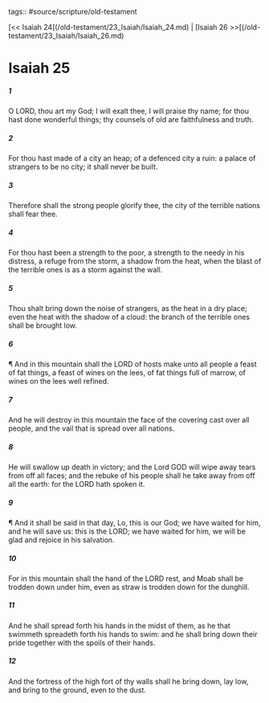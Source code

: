 tags:: #source/scripture/old-testament

[<< Isaiah 24[(/old-testament/23_Isaiah/Isaiah_24.md) | [Isaiah 26 >>[(/old-testament/23_Isaiah/Isaiah_26.md)

# Isaiah 25

##### 1

O LORD, thou art my God; I will exalt thee, I will praise thy name; for thou hast done wonderful things; thy counsels of old are faithfulness and truth.

##### 2

For thou hast made of a city an heap; of a defenced city a ruin: a palace of strangers to be no city; it shall never be built.

##### 3

Therefore shall the strong people glorify thee, the city of the terrible nations shall fear thee.

##### 4

For thou hast been a strength to the poor, a strength to the needy in his distress, a refuge from the storm, a shadow from the heat, when the blast of the terrible ones is as a storm against the wall.

##### 5

Thou shalt bring down the noise of strangers, as the heat in a dry place; even the heat with the shadow of a cloud: the branch of the terrible ones shall be brought low.

##### 6

¶ And in this mountain shall the LORD of hosts make unto all people a feast of fat things, a feast of wines on the lees, of fat things full of marrow, of wines on the lees well refined.

##### 7

And he will destroy in this mountain the face of the covering cast over all people, and the vail that is spread over all nations.

##### 8

He will swallow up death in victory; and the Lord GOD will wipe away tears from off all faces; and the rebuke of his people shall he take away from off all the earth: for the LORD hath spoken it.

##### 9

¶ And it shall be said in that day, Lo, this is our God; we have waited for him, and he will save us: this is the LORD; we have waited for him, we will be glad and rejoice in his salvation.

##### 10

For in this mountain shall the hand of the LORD rest, and Moab shall be trodden down under him, even as straw is trodden down for the dunghill.

##### 11

And he shall spread forth his hands in the midst of them, as he that swimmeth spreadeth forth his hands to swim: and he shall bring down their pride together with the spoils of their hands.

##### 12

And the fortress of the high fort of thy walls shall he bring down, lay low, and bring to the ground, even to the dust.
